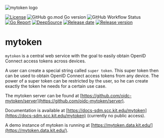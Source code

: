 ![mytoken logo](https://git.scc.kit.edu/oidc/mytoken/-/raw/master/docs/img/mytoken.png)

[![License](https://img.shields.io/github/license/oidc-mytoken/client.svg)](https://github.com/oidc-mytoken/client/blob/master/LICENSE)
![GitHub go.mod Go version](https://img.shields.io/github/go-mod/go-version/oidc-mytoken/client)
![GitHub Workflow Status](https://img.shields.io/github/workflow/status/oidc-mytoken/client/Go)
[![Go Report](https://goreportcard.com/badge/github.com/oidc-mytoken/client)](https://goreportcard.com/report/github.com/oidc-mytoken/client)
[![DeepSource](https://deepsource.io/gh/oidc-mytoken/client.svg/?label=active+issues&show_trend=true)](https://deepsource.io/gh/oidc-mytoken/client/?ref=repository-badge)
[![Release date](https://img.shields.io/github/release-date/oidc-mytoken/client.svg)](https://github.com/oidc-mytoken/client/releases/latest)
[![Release version](https://img.shields.io/github/release/oidc-mytoken/client.svg)](https://github.com/oidc-mytoken/client/releases/latest)

<!-- [![Code size](https://img.shields.io/github/languages/code-size/oidc-mytoken/client.svg)](https://github.com/oidc-mytoken/client/tree/master) -->

# mytoken

`mytoken` is a central web service with the goal to easily obtain OpenID Connect access tokens across devices.

A user can create a special string called `super token`. This super token then can be used to obtain OpenID Connect access tokens from any device.
The power of a super token can be restricted by the user, so he can create exactly the token he needs for a certain use case.

The mytoken server can be found at [https://github.com/oidc-mytoken/server](https://github.com/oidc-mytoken/server).

Documentation is available at [https://docs-sdm.scc.kit.edu/mytoken](https://docs-sdm.scc.kit.edu/mytoken) (currently no public access).

A demo instance of mytoken is running at [https://mytoken.data.kit.edu/](https://mytoken.data.kit.edu/).
